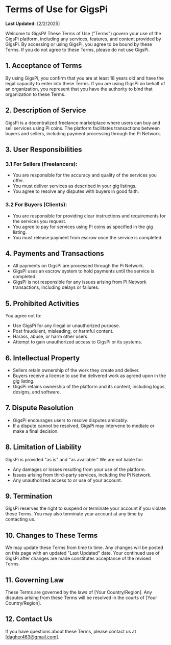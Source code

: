 # Terms of Use for GigsPi

**Last Updated:** [2/2/2025]

Welcome to GigsPi! These Terms of Use ("Terms") govern your use of the GigsPi platform, including any services, features, and content provided by GigsPi. By accessing or using GigsPi, you agree to be bound by these Terms. If you do not agree to these Terms, please do not use GigsPi.

## 1. Acceptance of Terms
By using GigsPi, you confirm that you are at least 18 years old and have the legal capacity to enter into these Terms. If you are using GigsPi on behalf of an organization, you represent that you have the authority to bind that organization to these Terms.

## 2. Description of Service
GigsPi is a decentralized freelance marketplace where users can buy and sell services using Pi coins. The platform facilitates transactions between buyers and sellers, including payment processing through the Pi Network.

## 3. User Responsibilities
### 3.1 For Sellers (Freelancers):
- You are responsible for the accuracy and quality of the services you offer.
- You must deliver services as described in your gig listings.
- You agree to resolve any disputes with buyers in good faith.

### 3.2 For Buyers (Clients):
- You are responsible for providing clear instructions and requirements for the services you request.
- You agree to pay for services using Pi coins as specified in the gig listing.
- You must release payment from escrow once the service is completed.

## 4. Payments and Transactions
- All payments on GigsPi are processed through the Pi Network.
- GigsPi uses an escrow system to hold payments until the service is completed.
- GigsPi is not responsible for any issues arising from Pi Network transactions, including delays or failures.

## 5. Prohibited Activities
You agree not to:
- Use GigsPi for any illegal or unauthorized purpose.
- Post fraudulent, misleading, or harmful content.
- Harass, abuse, or harm other users.
- Attempt to gain unauthorized access to GigsPi or its systems.

## 6. Intellectual Property
- Sellers retain ownership of the work they create and deliver.
- Buyers receive a license to use the delivered work as agreed upon in the gig listing.
- GigsPi retains ownership of the platform and its content, including logos, designs, and software.

## 7. Dispute Resolution
- GigsPi encourages users to resolve disputes amicably.
- If a dispute cannot be resolved, GigsPi may intervene to mediate or make a final decision.

## 8. Limitation of Liability
GigsPi is provided "as is" and "as available." We are not liable for:
- Any damages or losses resulting from your use of the platform.
- Issues arising from third-party services, including the Pi Network.
- Any unauthorized access to or use of your account.

## 9. Termination
GigsPi reserves the right to suspend or terminate your account if you violate these Terms. You may also terminate your account at any time by contacting us.

## 10. Changes to These Terms
We may update these Terms from time to time. Any changes will be posted on this page with an updated "Last Updated" date. Your continued use of GigsPi after changes are made constitutes acceptance of the revised Terms.

## 11. Governing Law
These Terms are governed by the laws of [Your Country/Region]. Any disputes arising from these Terms will be resolved in the courts of [Your Country/Region].

## 12. Contact Us
If you have questions about these Terms, please contact us at [dagher463@gmail.com].